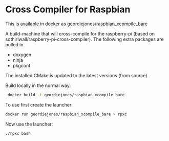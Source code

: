 # Cross Compiler for Raspbian

This is available in docker as geordiejones/raspbian_xcompile_bare

A build-machine that will cross-compile for the raspberry-pi (based on sdthirlwall/raspberry-pi-cross-compiler).  The following extra packages are
pulled in.
* doxygen
* ninja
* pkgconf

The installed CMake is updated to the latest versions (from source).

Build locally in the normal way:
```bash
 docker build -t geordiejones/raspbian_xcompile_bare
 ```

To use first create the launcher:
```bash
docker run geordiejones/raspbian_xcompile_bare > rpxc
```

Now use the launcher:
```bash
./rpxc bash
```
